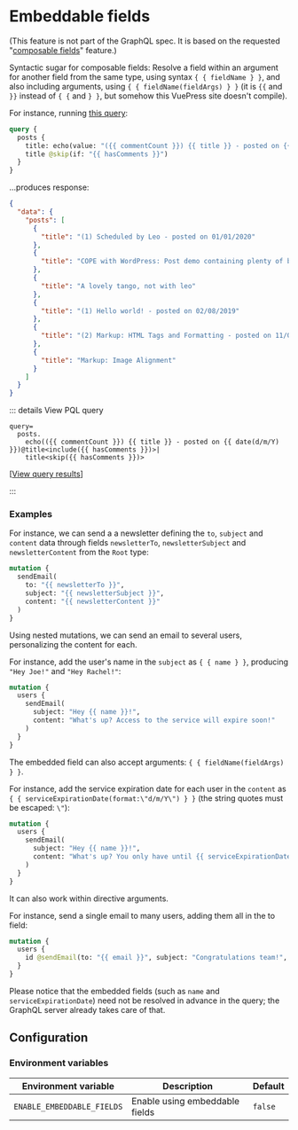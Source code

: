 # Embeddable fields

(This feature is not part of the GraphQL spec. It is based on the requested "[composable fields](https://github.com/graphql/graphql-spec/issues/682)" feature.)

Syntactic sugar for composable fields: Resolve a field within an argument for another field from the same type, using syntax `{ { fieldName } }`, and also including arguments, using `{ { fieldName(fieldArgs) } }` (it is `{{` and `}}` instead of `{ {` and `} }`, but somehow this VuePress site doesn't compile).

For instance, running <a href="https://newapi.getpop.org/graphiql/?query=query%20%7B%0A%20%20posts%20%7B%0A%20%20%20%20title%3A%20echo(value%3A%20%22(%7B%7B%20commentCount%20%7D%7D)%20%7B%7B%20title%20%7D%7D%20-%20posted%20on%20%7B%7B%20date(format%3A%20%5C%22d%2Fm%2FY%5C%22)%7D%7D%22)%20%40include(if%3A%20%22%7B%7B%20hasComments%20%7D%7D%22)%0A%20%20%20%20title%20%40skip(if%3A%20%22%7B%7B%20hasComments%20%7D%7D%22)%0A%20%20%7D%0A%7D%0A" target="_blank">this query</a>:

```graphql
query {
  posts {
    title: echo(value: "({{ commentCount }}) {{ title }} - posted on {{ date(format: \"d/m/Y\")}}") @include(if: "{{ hasComments }}")
    title @skip(if: "{{ hasComments }}")
  }
}
```

...produces response:

```json
{
  "data": {
    "posts": [
      {
        "title": "(1) Scheduled by Leo - posted on 01/01/2020"
      },
      {
        "title": "COPE with WordPress: Post demo containing plenty of blocks"
      },
      {
        "title": "A lovely tango, not with leo"
      },
      {
        "title": "(1) Hello world! - posted on 02/08/2019"
      },
      {
        "title": "(2) Markup: HTML Tags and Formatting - posted on 11/01/2013"
      },
      {
        "title": "Markup: Image Alignment"
      }
    ]
  }
}
```

::: details View PQL query

```less
query=
  posts.
    echo(({{ commentCount }}) {{ title }} - posted on {{ date(d/m/Y) }})@title<include({{ hasComments }})>|
    title<skip({{ hasComments }})>
```

[<a href="https://newapi.getpop.org/api/graphql/?query=posts.echo(({{%20commentCount%20}})%20{{%20title%20}}%20-%20posted%20on%20{{%20date(d/m/Y)%20}})@title%3Cinclude({{%20hasComments%20}})%3E|title%3Cskip({{%20hasComments%20}})%3E">View query results</a>]

:::

### Examples

For instance, we can send a a newsletter defining the `to`, `subject` and `content` data through fields `newsletterTo`, `newsletterSubject` and `newsletterContent` from the `Root` type:

```graphql
mutation {
  sendEmail(
    to: "{{ newsletterTo }}",
    subject: "{{ newsletterSubject }}",
    content: "{{ newsletterContent }}"
  )
}
```

Using nested mutations, we can send an email to several users, personalizing the content for each.

For instance, add the user's name in the `subject` as `{ { name } }`, producing `"Hey Joe!"` and `"Hey Rachel!"`:

```graphql
mutation {
  users {
    sendEmail(
      subject: "Hey {{ name }}!",
      content: "What's up? Access to the service will expire soon!"
    )
  }
}
```

The embedded field can also accept arguments: `{ { fieldName(fieldArgs) } }`.

For instance, add the service expiration date for each user in the `content` as `{ { serviceExpirationDate(format:\"d/m/Y\") } }` (the string quotes must be escaped: `\"`):

```graphql
mutation {
  users {
    sendEmail(
      subject: "Hey {{ name }}!",
      content: "What's up? You only have until {{ serviceExpirationDate(format:\"d/m/Y\") }} to renew the service."
    )
  }
}
```

It can also work within directive arguments.

For instance, send a single email to many users, adding them all in the to field:

```graphql
mutation {
  users {
    id @sendEmail(to: "{{ email }}", subject: "Congratulations team!", content: "You have won the competition!")
  }
}
```

Please notice that the embedded fields (such as `name` and `serviceExpirationDate`) need not be resolved in advance in the query; the GraphQL server already takes care of that.

## Configuration

### Environment variables

| Environment variable | Description | Default |
| --- | --- | --- |
| `ENABLE_EMBEDDABLE_FIELDS` | Enable using embeddable fields | `false` |
